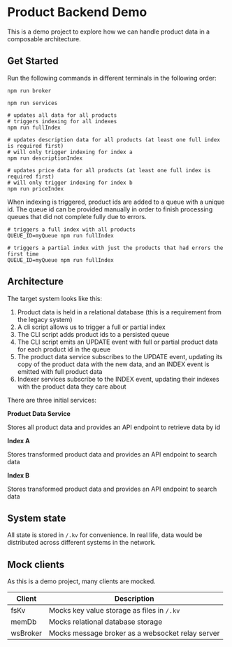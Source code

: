 # Product Backend Demo

This is a demo project to explore how we can handle product data in a composable
architecture.

## Get Started

Run the following commands in different terminals in the following order:

```shell
npm run broker
```

```shell
npm run services
```

```shell
# updates all data for all products
# triggers indexing for all indexes
npm run fullIndex

# updates description data for all products (at least one full index is required first)
# will only trigger indexing for index a
npm run descriptionIndex

# updates price data for all products (at least one full index is required first)
# will only trigger indexing for index b
npm run priceIndex
```

When indexing is triggered, product ids are added to a queue with a unique id.
The queue id can be provided manually in order to finish processing queues that
did not complete fully due to errors.

```shell
# triggers a full index with all products
QUEUE_ID=myQueue npm run fullIndex

# triggers a partial index with just the products that had errors the first time
QUEUE_ID=myQueue npm run fullIndex
```

## Architecture

The target system looks like this:

1. Product data is held in a relational database (this is a requirement from the
   legacy system)
2. A cli script allows us to trigger a full or partial index
3. The CLI script adds product ids to a persisted queue
4. The CLI script emits an UPDATE event with full or partial product data for
   each product id in the queue
5. The product data service subscribes to the UPDATE event, updating its copy
   of the product data with the new data, and an INDEX event is emitted with full
   product data
6. Indexer services subscribe to the INDEX event, updating their indexes with
   the product data they care about

There are three initial services:

**Product Data Service**

Stores all product data and provides an API endpoint to retrieve data by id

**Index A**

Stores transformed product data and provides an API endpoint to search data

**Index B**

Stores transformed product data and provides an API endpoint to search data

## System state

All state is stored in `/.kv` for convenience. In real life, data would be
distributed across different systems in the network.

## Mock clients

As this is a demo project, many clients are mocked.

| Client   | Description                                      |
| -------- | ------------------------------------------------ |
| fsKv     | Mocks key value storage as files in `/.kv`       |
| memDb    | Mocks relational database storage                |
| wsBroker | Mocks message broker as a websocket relay server |
